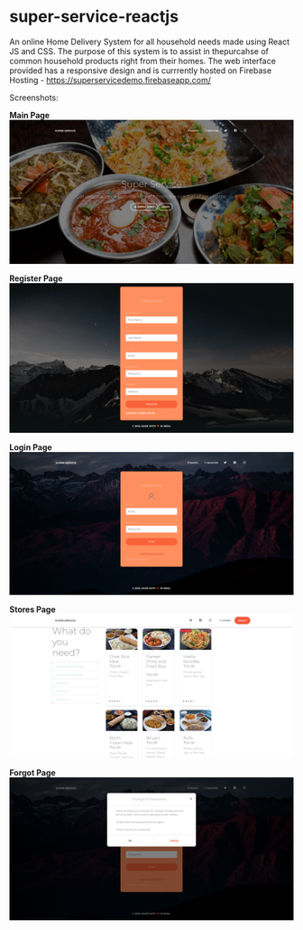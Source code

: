 # super-service-reactjs
An online Home Delivery System for all household needs made using React JS and CSS.
The purpose of this system is to assist in thepurcahse of common household products right from their homes.
The web interface provided has a responsive design and is currrently hosted on Firebase Hosting -
https://superservicedemo.firebaseapp.com/


Screenshots:

<b>Main Page</b>
![Main Page](/screens/1.png)

<b>Register Page</b>
![Main Page](/screens/2.png)

<b>Login Page</b>
![Main Page](/screens/3.png)

<b>Stores Page</b>
![Main Page](/screens/4.png)

<b>Forgot Page</b>
![Main Page](/screens/5.png)
